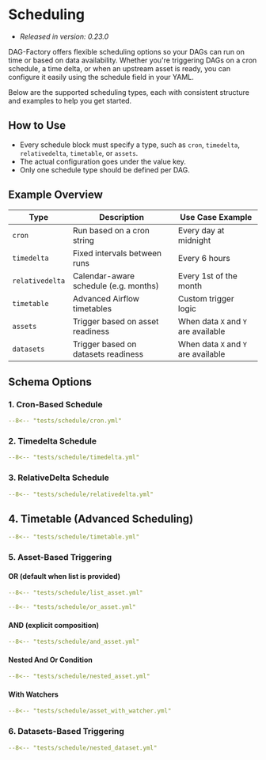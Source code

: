 # Scheduling

- *Released in version: 0.23.0*

DAG-Factory offers flexible scheduling options so your DAGs can run on time or based on data availability. Whether you're triggering DAGs on a cron schedule, a time delta, or when an upstream asset is ready, you can configure it easily using the schedule field in your YAML.

Below are the supported scheduling types, each with consistent structure and examples to help you get started.

## How to Use

- Every schedule block must specify a type, such as `cron`, `timedelta`, `relativedelta`, `timetable`, or `assets`.
- The actual configuration goes under the value key.
- Only one schedule type should be defined per DAG.

## Example Overview

| Type            | Description                           | Use Case Example                    |
|-----------------|---------------------------------------|-------------------------------------|
| `cron`          | Run based on a cron string            | Every day at midnight               |
| `timedelta`     | Fixed intervals between runs          | Every 6 hours                       |
| `relativedelta` | Calendar-aware schedule (e.g. months) | Every 1st of the month              |
| `timetable`     | Advanced Airflow timetables           | Custom trigger logic                |
| `assets`        | Trigger based on asset readiness      | When data `X` and `Y` are available |
| `datasets`      | Trigger based on datasets readiness   | When data `X` and `Y` are available |

## Schema Options

### 1. Cron-Based Schedule

```yaml title="Cron Schedule"
--8<-- "tests/schedule/cron.yml"
```

### 2. Timedelta Schedule

```yaml title="Timedelta Schedule"
--8<-- "tests/schedule/timedelta.yml"
```

### 3. RelativeDelta Schedule

```yaml title="Relativedelta Schedule"
--8<-- "tests/schedule/relativedelta.yml"
```

## 4. Timetable (Advanced Scheduling)

```yaml title="Timetable Schedule"
--8<-- "tests/schedule/timetable.yml"
```

### 5. Asset-Based Triggering

#### OR (default when list is provided)

```yaml title="OR Condition"
--8<-- "tests/schedule/list_asset.yml"
```

```yaml title="OR Condition"
--8<-- "tests/schedule/or_asset.yml"
```

#### AND (explicit composition)

```yaml title="AND Condition"
--8<-- "tests/schedule/and_asset.yml"
```

#### Nested And Or Condition

```yaml title="Nested AND OR Condition"
--8<-- "tests/schedule/nested_asset.yml"
```

#### With Watchers

```yaml title="Assert with watcher"
--8<-- "tests/schedule/asset_with_watcher.yml"
```

### 6. Datasets-Based Triggering

```yaml
--8<-- "tests/schedule/nested_dataset.yml"
```
